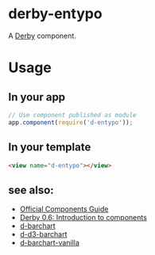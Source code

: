 # derby-entypo

A [Derby](http://github.com/codeparty/derby) component.

# Usage

## In your app
```javascript
// Use component published as module
app.component(require('d-entypo'));
```

## In your template
```html
<view name="d-entypo"></view>
```

## see also:
- [Official Components Guide](https://github.com/codeparty/derby/blob/master/docs/guides/components.md)
- [Derby 0.6: Introduction to components](https://github.com/dmapper/derby-tutorials/blob/master/derby4.md)
- [d-barchart](http://github.com/codeparty/d-barchart)
- [d-d3-barchart](http://github.com/codeparty/d-d3-barchart)
- [d-barchart-vanilla](http://github.com/codeparty/d-barchart-vanilla)